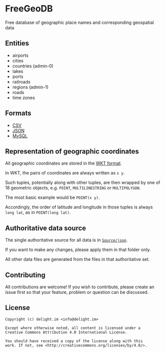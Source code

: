 # FreeGeoDB

Free database of geographic place names and corresponding geospatial data

## Entities

 * airports
 * cities
 * countries (admin-0)
 * lakes
 * ports
 * railroads
 * regions (admin-1)
 * roads
 * time zones

## Formats

 * [CSV](Distribution/CSV/)
 * [JSON](Distribution/JSON/)
 * [MySQL](Distribution/MySQL/)

## Representation of geographic coordinates

All geographic coordinates are stored in the [WKT format](https://en.wikipedia.org/wiki/Well-known_text).

In WKT, the pairs of coordinates are always written as `x y`.

Such tuples, potentially along with other tuples, are then wrapped by one of 18 geometric objects, e.g. `POINT`, `MULTILINESTRING` or `MULTIPOLYGON`.

The most basic example would be `POINT(x y)`.

Accordingly, the order of latitude and longitude in those tuples is always `long lat`, as in `POINT(long lat)`.

## Authoritative data source

The single authoritative source for all data is in [`Source/json`](Source/json).

If you want to make any changes, please apply them in that folder only.

All other data files are generated from the files in that authoritative set.

## Contributing

All contributions are welcome! If you wish to contribute, please create an issue first so that your feature, problem or question can be discussed.

## License

```
Copyright (c) delight.im <info@delight.im>

Except where otherwise noted, all content is licensed under a
Creative Commons Attribution 4.0 International License.

You should have received a copy of the license along with this
work. If not, see <http://creativecommons.org/licenses/by/4.0/>.
```
